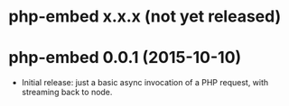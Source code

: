 # php-embed x.x.x (not yet released)

# php-embed 0.0.1 (2015-10-10)
* Initial release: just a basic async invocation of a PHP request,
  with streaming back to node.
